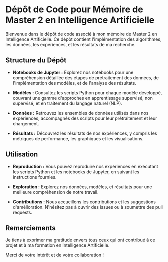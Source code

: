 # Dépôt de Code pour Mémoire de Master 2 en Intelligence Artificielle

Bienvenue dans le dépôt de code associé à mon mémoire de Master 2 en Intelligence Artificielle. Ce dépôt contient l'implémentation des algorithmes, les données, les expériences, et les résultats de ma recherche.

## Structure du Dépôt

- **Notebooks de Jupyter :** Explorez nos notebooks pour une compréhension détaillée des étapes de prétraitement des données, de l'implémentation des modèles, et de l'analyse des résultats.
  
- **Modèles :** Consultez les scripts Python pour chaque modèle développé, couvrant une gamme d'approches en apprentissage supervisé, non supervisé, et en traitement du langage naturel (NLP).

- **Données :** Retrouvez les ensembles de données utilisés dans nos expériences, accompagnés des scripts pour leur prétraitement et leur chargement.

- **Résultats :** Découvrez les résultats de nos expériences, y compris les métriques de performance, les graphiques et les visualisations.

## Utilisation

- **Reproduction :** Vous pouvez reproduire nos expériences en exécutant les scripts Python et les notebooks de Jupyter, en suivant les instructions fournies.
  
- **Exploration :** Explorez nos données, modèles, et résultats pour une meilleure compréhension de notre travail.

- **Contributions :** Nous accueillons les contributions et les suggestions d'amélioration. N'hésitez pas à ouvrir des issues ou à soumettre des pull requests.

## Remerciements

Je tiens à exprimer ma gratitude envers tous ceux qui ont contribué à ce projet et à ma formation en Intelligence Artificielle.

Merci de votre intérêt et de votre collaboration !
